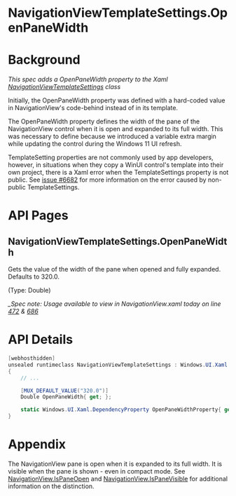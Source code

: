 NavigationViewTemplateSettings.OpenPaneWidth
===

# Background

*This spec adds a OpenPaneWidth property to the Xaml [NavigationViewTemplateSettings](https://docs.microsoft.com//windows/winui/api/microsoft.ui.xaml.controls.navigationviewtemplatesettings) class*

Initially, the OpenPaneWidth property was defined with a hard-coded value in NavigationView's code-behind instead of in its template.
<!-- Explanation for why we introduced this: To follow best API design practices to allow for better customization with the control template it was added to NavigationView's template as a preview API -->
The OpenPaneWidth property defines the width of the pane of the NavigationView control when it is open and expanded to its full width.
This was necessary to define because we introduced a variable extra margin while updating the control during the Windows 11 UI refresh.

TemplateSetting properties are not commonly used by app developers, however, in situations when they copy a WinUI control's template into their own project, there is a Xaml error when the TemplateSettings property is not public.
See [issue #6682](https://github.com/microsoft/microsoft-ui-xaml/issues/6682) for more information on the error caused by non-public TemplateSettings.

# API Pages

## NavigationViewTemplateSettings.OpenPaneWidth

Gets the value of the width of the pane when opened and fully expanded. Defaults to 320.0.

(Type: Double)

*_Spec note: Usage available to view in NavigationView.xaml today on line [472](https://github.com/microsoft/microsoft-ui-xaml/blob/d3fef08fdf2b3e86386928097216fdfbedfda02c/dev/NavigationView/NavigationView.xaml#L472) & [686](https://github.com/microsoft/microsoft-ui-xaml/blob/d3fef08fdf2b3e86386928097216fdfbedfda02c/dev/NavigationView/NavigationView.xaml#L686)*

<!-- Note: Why is OpenPaneLength=OpenPaneWidth in the RootSplitView but Width=OpenPaneWidth in the ShadowCaster? -->

# API Details

```c# (but really MIDL3)
[webhosthidden]
unsealed runtimeclass NavigationViewTemplateSettings : Windows.UI.Xaml.DependencyObject
{
    // ...

    [MUX_DEFAULT_VALUE("320.0")]
    Double OpenPaneWidth{ get; };

    static Windows.UI.Xaml.DependencyProperty OpenPaneWidthProperty{ get; };
}
```

# Appendix

The NavigationView pane is open when it is expanded to its full width. It is visible when the pane is shown - even in compact mode. See [NavigationView.IsPaneOpen](https://docs.microsoft.com/windows/winui/api/microsoft.ui.xaml.controls.navigationview.ispaneopen) and [NavigationView.IsPaneVisible](https://docs.microsoft.com/windows/winui/api/microsoft.ui.xaml.controls.navigationview.ispanevisible) for additional information on the distinction.
